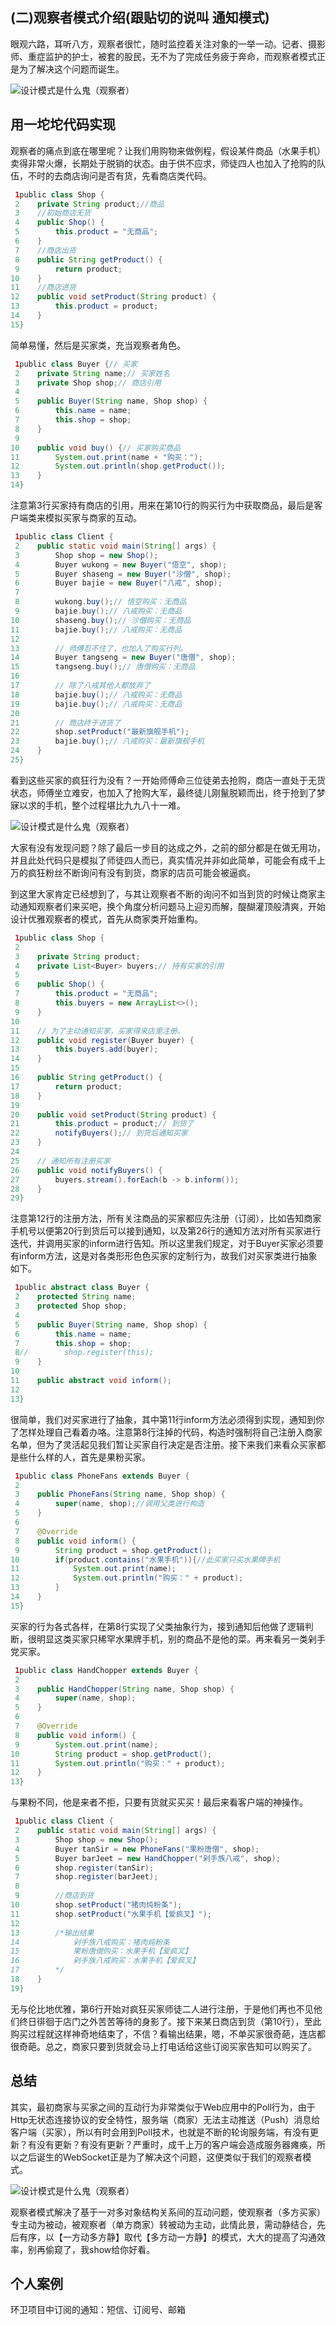 ## (二)观察者模式介绍(跟贴切的说叫 通知模式)

眼观六路，耳听八方，观察者很忙，随时监控着关注对象的一举一动。记者、摄影师、重症监护的护士，被套的股民，无不为了完成任务疲于奔命，而观察者模式正是为了解决这个问题而诞生。

![设计模式是什么鬼（观察者）](https://gitee.com/laoyouji1018/images/raw/master/img/20210720172605.jpeg)

## 用一坨坨代码实现

观察者的痛点到底在哪里呢？让我们用购物来做例程，假设某件商品（水果手机）卖得非常火爆，长期处于脱销的状态。由于供不应求，师徒四人也加入了抢购的队伍，不时的去商店询问是否有货，先看商店类代码。

```java
 1public class Shop {
 2    private String product;//商品
 3    //初始商店无货
 4    public Shop() {
 5        this.product = "无商品";
 6    }
 7    //商店出货
 8    public String getProduct() {
 9        return product;
10    }
11    //商店进货
12    public void setProduct(String product) {
13        this.product = product;
14    }
15}
```

简单易懂，然后是买家类，充当观察者角色。

```java
 1public class Buyer {// 买家
 2    private String name;// 买家姓名
 3    private Shop shop;// 商店引用
 4
 5    public Buyer(String name, Shop shop) {
 6        this.name = name;
 7        this.shop = shop;
 8    }
 9
10    public void buy() {// 买家购买商品
11        System.out.print(name + "购买：");
12        System.out.println(shop.getProduct());
13    }
14}
```

注意第3行买家持有商店的引用，用来在第10行的购买行为中获取商品，最后是客户端类来模拟买家与商家的互动。

```java
 1public class Client {
 2    public static void main(String[] args) {
 3        Shop shop = new Shop();
 4        Buyer wukong = new Buyer("悟空", shop);
 5        Buyer shaseng = new Buyer("沙僧", shop);
 6        Buyer bajie = new Buyer("八戒", shop);
 7
 8        wukong.buy();// 悟空购买：无商品
 9        bajie.buy();// 八戒购买：无商品
10        shaseng.buy();// 沙僧购买：无商品
11        bajie.buy();// 八戒购买：无商品
12
13        // 师傅忍不住了，也加入了购买行列。
14        Buyer tangseng = new Buyer("唐僧", shop);
15        tangseng.buy();// 唐僧购买：无商品
16
17        // 除了八戒其他人都放弃了
18        bajie.buy();// 八戒购买：无商品
19        bajie.buy();// 八戒购买：无商品
20
21        // 商店终于进货了
22        shop.setProduct("最新旗舰手机");
23        bajie.buy();// 八戒购买：最新旗舰手机
24    }
25}
```

看到这些买家的疯狂行为没有？一开始师傅命三位徒弟去抢购，商店一直处于无货状态，师傅坐立难安，也加入了抢购大军，最终徒儿刚鬣脱颖而出，终于抢到了梦寐以求的手机，整个过程堪比九九八十一难。

![设计模式是什么鬼（观察者）](https://gitee.com/laoyouji1018/images/raw/master/img/20210720172757.jpeg)

大家有没有发现问题？除了最后一步目的达成之外，之前的部分都是在做无用功，并且此处代码只是模拟了师徒四人而已，真实情况并非如此简单，可能会有成千上万的疯狂粉丝不断询问有没有到货，商家的店员可能会被逼疯。

到这里大家肯定已经想到了，与其让观察者不断的询问不如当到货的时候让商家主动通知观察者们来买吧，换个角度分析问题马上迎刃而解，醍醐灌顶般清爽，开始设计优雅观察者的模式，首先从商家类开始重构。

```java
 1public class Shop {
 2
 3    private String product;
 4    private List<Buyer> buyers;// 持有买家的引用
 5
 6    public Shop() {
 7        this.product = "无商品";
 8        this.buyers = new ArrayList<>();
 9    }
10
11    // 为了主动通知买家，买家得来店里注册。
12    public void register(Buyer buyer) {
13        this.buyers.add(buyer);
14    }
15
16    public String getProduct() {
17        return product;
18    }
19
20    public void setProduct(String product) {
21        this.product = product;// 到货了
22        notifyBuyers();// 到货后通知买家
23    }
24
25    // 通知所有注册买家
26    public void notifyBuyers() {
27        buyers.stream().forEach(b -> b.inform());
28    }
29}
```

注意第12行的注册方法，所有关注商品的买家都应先注册（订阅），比如告知商家手机号以便第20行到货后可以接到通知，以及第26行的通知方法对所有买家进行迭代，并调用买家的inform进行告知。所以这里我们规定，对于Buyer买家必须要有inform方法，这是对各类形形色色买家的定制行为，故我们对买家类进行抽象如下。

```java
 1public abstract class Buyer {
 2    protected String name;
 3    protected Shop shop;
 4
 5    public Buyer(String name, Shop shop) {
 6        this.name = name;
 7        this.shop = shop;
 8//        shop.register(this);
 9    }
10
11    public abstract void inform();
12
13}
```

很简单，我们对买家进行了抽象，其中第11行inform方法必须得到实现，通知到你了怎样处理自己看着办咯。注意第8行注掉的代码，构造时强制将自己注册入商家名单，但为了灵活起见我们暂让买家自行决定是否注册。接下来我们来看众买家都是些什么样的人，首先是果粉买家。

```java
 1public class PhoneFans extends Buyer {
 2
 3    public PhoneFans(String name, Shop shop) {
 4        super(name, shop);//调用父类进行构造
 5    }
 6
 7    @Override
 8    public void inform() {
 9        String product = shop.getProduct();
10        if(product.contains("水果手机")){//此买家只买水果牌手机
11            System.out.print(name);
12            System.out.println("购买：" + product);
13        }
14    }
15}
```

买家的行为各式各样，在第8行实现了父类抽象行为，接到通知后他做了逻辑判断，很明显这类买家只稀罕水果牌手机，别的商品不是他的菜。再来看另一类剁手党买家。

```java
 1public class HandChopper extends Buyer {
 2
 3    public HandChopper(String name, Shop shop) {
 4        super(name, shop);
 5    }
 6
 7    @Override
 8    public void inform() {
 9        System.out.print(name);
10        String product = shop.getProduct();
11        System.out.println("购买：" + product);
12    }
13}
```

与果粉不同，他是来者不拒，只要有货就买买买！最后来看客户端的神操作。

```java
 1public class Client {
 2    public static void main(String[] args) {
 3        Shop shop = new Shop();
 4        Buyer tanSir = new PhoneFans("果粉唐僧", shop);
 5        Buyer barJeet = new HandChopper("剁手族八戒", shop);
 6        shop.register(tanSir);
 7        shop.register(barJeet);
 8
 9        //商店到货
10        shop.setProduct("猪肉炖粉条");
11        shop.setProduct("水果手机【爱疯叉】");
12
13        /*输出结果
14            剁手族八戒购买：猪肉炖粉条
15            果粉唐僧购买：水果手机【爱疯叉】
16            剁手族八戒购买：水果手机【爱疯叉】 
17        */
18    }
19}
```

无与伦比地优雅，第6行开始对疯狂买家师徒二人进行注册，于是他们再也不见他们终日徘徊于店门之外苦苦等待的身影了。接下来某日商店到货（第10行），至此购买过程就这样神奇地结束了，不信？看输出结果，嗯，不单买家很奇葩，连店都很奇葩。总之，商家只要到货就会马上打电话给这些订阅买家告知可以购买了。

## 总结

其实，最初商家与买家之间的互动行为非常类似于Web应用中的Poll行为，由于Http无状态连接协议的安全特性，服务端（商家）无法主动推送（Push）消息给客户端（买家），所以有时会用到Poll技术，也就是不断的轮询服务端，有没有更新？有没有更新？有没有更新？严重时，成千上万的客户端会造成服务器瘫痪，所以之后诞生的WebSocket正是为了解决这个问题，这便类似于我们的观察者模式。

![设计模式是什么鬼（观察者）](https://gitee.com/laoyouji1018/images/raw/master/img/20210720172821.jpeg)

观察者模式解决了基于一对多对象结构关系间的互动问题，使观察者（多方买家）专主动为被动，被观察者（单方商家）转被动为主动，此情此景，需动静结合，先后有序，以【一方动多方静】取代【多方动一方静】的模式，大大的提高了沟通效率，别再偷窥了，我show给你好看。

## 个人案例

环卫项目中订阅的通知：短信、订阅号、邮箱

